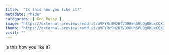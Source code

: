 ```yaml
---
title:  "Is this how you like it?"
metadate: "hide"
categories: [ God Pussy ]
image: "https://external-preview.redd.it/uVFYRcSM26fVO98whS6LQgOKuxCQXJL4V5WkIz1MAJM.jpg?auto=webp&s=0c33d31233cfce97e2db5093c61706fd9255d050"
thumb: "https://external-preview.redd.it/uVFYRcSM26fVO98whS6LQgOKuxCQXJL4V5WkIz1MAJM.jpg?width=1080&crop=smart&auto=webp&s=1a110fb9dce646c2a4337a121fa4003446509c75"
visit: ""
---
```

Is this how you like it?
